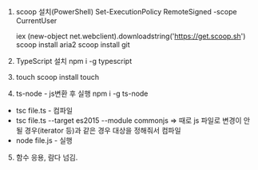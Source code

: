 1. scoop 설치(PowerShell)
   Set-ExecutionPolicy RemoteSigned -scope CurrentUser
   <!-- $env:SCOOP='C:\Scoop' -->

   iex (new-object net.webclient).downloadstring('https://get.scoop.sh')
   scoop install aria2
   scoop install git

2. TypeScript 설치
   npm i -g typescript

3. touch
   scoop install touch

4. ts-node - js변환 후 실행
   npm i -g ts-node

- tsc file.ts - 컴파일
- tsc file.ts --target es2015 --module commonjs => 때로 js 파일로 변경이 안될 경우(iterator 등)과 같은 경우 대상을 정해줘서 컴파일
- node file.js - 실행

5. 함수 응용, 람다 넘김.
